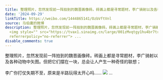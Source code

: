 ```yaml
---
title: 整理照片，忽然发现前一阵拍到的魏晋画像砖。砖画上都是寻常题材，李广骑射以及各种动物中矢图。但把它们摆在一块，总会让人产生一种奇怪的联想；李广你打仗失期...
date: '2024-09-29'
linkTitle: https://weibo.com/1444865141/OzbVftVnl
source: 马伯庸的微博
description: 整理照片，忽然发现前一阵拍到的魏晋画像砖。砖画上都是寻常题材，李广骑射以及各种动物中矢图。但把它们摆在一块，总会让人产生一种奇怪的联想；<br><br>李广你打仗失期不至，原来是半路玩得太开心吗……
  <img style="" src="https://tvax1.sinaimg.cn/large/001zMvqtgy1hu4br7trghj60zg1r2jwu02.jpg"
  referrerpolicy="no-referrer"> ...
disable_comments: true
---
```

整理照片，忽然发现前一阵拍到的魏晋画像砖。砖画上都是寻常题材，李广骑射以及各种动物中矢图。但把它们摆在一块，总会让人产生一种奇怪的联想；<br><br>李广你打仗失期不至，原来是半路玩得太开心吗…… <img style="" src="https://tvax1.sinaimg.cn/large/001zMvqtgy1hu4br7trghj60zg1r2jwu02.jpg" referrerpolicy="no-referrer"> ...